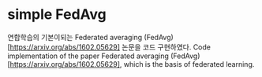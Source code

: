 # simple FedAvg

연합학습의 기본이되는 Federated averaging (FedAvg)[https://arxiv.org/abs/1602.05629] 논문을 코드 구현하였다.
Code implementation of the paper Federated averaging (FedAvg) [https://arxiv.org/abs/1602.05629], which is the basis of federated learning.

